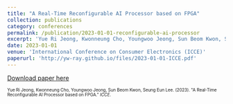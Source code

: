 ```yaml
---
title: "A Real‑Time Reconfigurable AI Processor based on FPGA"
collection: publications
category: conferences
permalink: /publication/2023-01-01-reconfigurable-ai-processor
excerpt: 'Yue Ri Jeong, Kwonneung Cho, Youngwoo Jeong, Sun Beom Kwon, Seung Eun Lee. (2023). &quot;A Real‑Time Reconfigurable AI Processor based on FPGA.&quot; <i>ICCE</i>.'
date: 2023-01-01
venue: 'International Conference on Consumer Electronics (ICCE)'
paperurl: 'http://yw-ray.github.io/files/2023-01-01-ICCE.pdf'
---
```


<a href='http://yw-ray.github.io/files/2023-01-01-ICCE.pdf'>Download paper here</a>

<small><small>Yue Ri Jeong, Kwonneung Cho, Youngwoo Jeong, Sun Beom Kwon, Seung Eun Lee. (2023). &quot;A Real‑Time Reconfigurable AI Processor based on FPGA.&quot; <i>ICCE</i>.</small></small>
